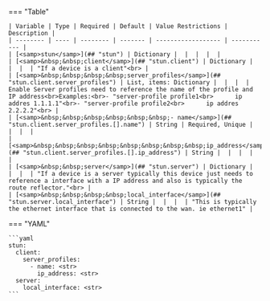 <!--
  ~ Copyright (c) 2023 Arista Networks, Inc.
  ~ Use of this source code is governed by the Apache License 2.0
  ~ that can be found in the LICENSE file.
  -->
=== "Table"

    | Variable | Type | Required | Default | Value Restrictions | Description |
    | -------- | ---- | -------- | ------- | ------------------ | ----------- |
    | [<samp>stun</samp>](## "stun") | Dictionary |  |  |  |  |
    | [<samp>&nbsp;&nbsp;client</samp>](## "stun.client") | Dictionary |  |  |  | "If a device is a client"<br> |
    | [<samp>&nbsp;&nbsp;&nbsp;&nbsp;server_profiles</samp>](## "stun.client.server_profiles") | List, items: Dictionary |  |  |  | Enable Server profiles need to reference the name of the profile and IP address<br>Examples:<br>- "server-profile profile1<br>      ip addres 1.1.1.1"<br>- "server-profile profile2<br>      ip addres 2.2.2.2"<br> |
    | [<samp>&nbsp;&nbsp;&nbsp;&nbsp;&nbsp;&nbsp;- name</samp>](## "stun.client.server_profiles.[].name") | String | Required, Unique |  |  |  |
    | [<samp>&nbsp;&nbsp;&nbsp;&nbsp;&nbsp;&nbsp;&nbsp;&nbsp;ip_address</samp>](## "stun.client.server_profiles.[].ip_address") | String |  |  |  |  |
    | [<samp>&nbsp;&nbsp;server</samp>](## "stun.server") | Dictionary |  |  |  | "If a device is a server typically this device just needs to reference a interface with a IP address and also is typically the route reflector."<br> |
    | [<samp>&nbsp;&nbsp;&nbsp;&nbsp;local_interface</samp>](## "stun.server.local_interface") | String |  |  |  | "This is typically the ethernet interface that is connected to the wan. ie ethernet1" |

=== "YAML"

    ```yaml
    stun:
      client:
        server_profiles:
          - name: <str>
            ip_address: <str>
      server:
        local_interface: <str>
    ```
